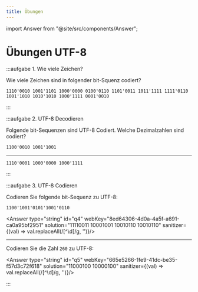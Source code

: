 ```yaml
---
title: Übungen
---
```


import Answer from "@site/src/components/Answer";

# Übungen UTF-8

:::aufgabe 1. Wie viele Zeichen?

Wie viele Zeichen sind in folgender bit-Squenz codiert?

```
1110'0010 1001'1101 1000'0000 0100'0110 1101'0011 1011'1111 1111'0110 1001'1010 1010'1010 1000'1111 0001'0010
```

<Answer type="string" webKey="f3501678-eb7a-4f55-bc1c-4c357c0558ca" id="q1" solution="5"/>

:::

:::aufgabe 2. UTF-8 Decodieren

Folgende bit-Sequenzen sind UTF-8 Codiert. Welche Dezimalzahlen sind codiert?

```
1100'0010 1001'1001
```
<Answer type="string" webKey="275fa893-f7d5-4be4-9fd3-f14fae05aef0" id="q2" solution="153"/>

---

```
1110'0001 1000'0000 1000'1111
```

<Answer type="string" webKey="acde0609-f8bf-4c71-b9c9-35aed230f6a8" id="q3" solution="4111"/>

:::


:::aufgabe 3. UTF-8 Codieren

Codieren Sie folgende bit-Sequenz zu UTF-8:

```
1100'1001'0101'1001'0110
```

<Answer type="string" id="q4" webKey="8ed64306-4d0a-4a5f-a691-ca0a95bf2951" solution="11110011 10001001 10010110 10010110" sanitizer={(val) => val.replaceAll(/[^\d]/g, '')}/>

---

Codieren Sie die Zahl `260` zu UTF-8:

<Answer type="string" id="q5" webKey="665e5266-1fe9-41dc-be35-f57d3c72f618" solution="11000100 10000100" sanitizer={(val) => val.replaceAll(/[^\d]/g, '')}/>

:::
